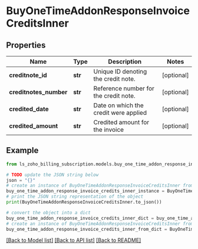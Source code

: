 # BuyOneTimeAddonResponseInvoiceCreditsInner


## Properties

Name | Type | Description | Notes
------------ | ------------- | ------------- | -------------
**creditnote_id** | **str** | Unique ID denoting the credit note. | [optional] 
**creditnotes_number** | **str** | Reference number for the credit note. | [optional] 
**credited_date** | **str** | Date on which the credit were applied | [optional] 
**credited_amount** | **str** | Credited amount for the invoice | [optional] 

## Example

```python
from ls_zoho_billing_subscription.models.buy_one_time_addon_response_invoice_credits_inner import BuyOneTimeAddonResponseInvoiceCreditsInner

# TODO update the JSON string below
json = "{}"
# create an instance of BuyOneTimeAddonResponseInvoiceCreditsInner from a JSON string
buy_one_time_addon_response_invoice_credits_inner_instance = BuyOneTimeAddonResponseInvoiceCreditsInner.from_json(json)
# print the JSON string representation of the object
print(BuyOneTimeAddonResponseInvoiceCreditsInner.to_json())

# convert the object into a dict
buy_one_time_addon_response_invoice_credits_inner_dict = buy_one_time_addon_response_invoice_credits_inner_instance.to_dict()
# create an instance of BuyOneTimeAddonResponseInvoiceCreditsInner from a dict
buy_one_time_addon_response_invoice_credits_inner_from_dict = BuyOneTimeAddonResponseInvoiceCreditsInner.from_dict(buy_one_time_addon_response_invoice_credits_inner_dict)
```
[[Back to Model list]](../README.md#documentation-for-models) [[Back to API list]](../README.md#documentation-for-api-endpoints) [[Back to README]](../README.md)


